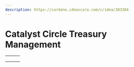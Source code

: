 ```yaml
---
description: https://cardano.ideascale.com/c/idea/383284
---
```


# Catalyst Circle Treasury Management

|   |   |   |
| - | - | - |
|   |   |   |
|   |   |   |
|   |   |   |
